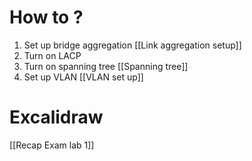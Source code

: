 # How to ?
1. Set up bridge aggregation [[Link aggregation setup]]
2. Turn on LACP
3. Turn on spanning tree [[Spanning tree]]
4. Set up VLAN  [[VLAN set up]]


# Excalidraw

[[Recap Exam lab 1]]